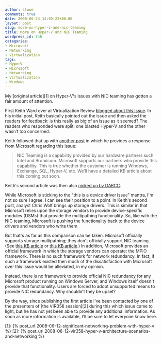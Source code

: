 ```yaml
---
author: slowe
comments: true
date: 2008-06-23 14:00:23+00:00
layout: post
slug: more-on-hyper-v-and-nic-teaming
title: More on Hyper-V and NIC Teaming
wordpress_id: 746
categories:
- Microsoft
- Networking
- Virtualization
tags:
- HyperV
- Microsoft
- Networking
- Virtualization
- Windows
---
```


My [original article][1] on Hyper-V's issues with NIC teaming has gotten a fair amount of attention.

First Keith Ward over at Virtualization Review [blogged about this issue](http://virtualizationreview.com/blogs/weblog.aspx?blog=2282). In his initial post, Keith basically pointed out the issue and then asked the readers for feedback: is this really as big of an issue as it seemed? The readers who responded were split; one blasted Hyper-V and the other wasn't too concerned.

Keith followed that up with [another post](http://virtualizationreview.com/blogs/weblog.aspx?blog=2296) in which he provides a response from Microsoft regarding this issue:

>NIC Teaming is a capability provided by our hardware partners such Intel and Broadcom. Microsoft supports our partners who provide this capability. This is true whether the customer is running Windows, Exchange, SQL, Hyper-V, etc. We'll have a detailed KB article about this coming out soon.

Keith's second article was then also [picked up by DABCC](http://www.dabcc.com/article.aspx?id=7994).

While Microsoft is sticking to the "this is a device driver issue" mantra, I'm not so sure I agree. I can see their position to a point. In Keith's second post, analyst Chris Wolf brings up storage drivers. This is similar in that Microsoft relies upon the storage vendors to provide device-specific modules (DSMs) that provide the multipathing functionality. So, like with the NIC teaming, Microsoft is pushing the functionality back to the device drivers and vendors who write them.

But that's as far as this comparison can be taken. Microsoft officially supports storage multipathing; they don't officially support NIC teaming. (See [this KB article](http://support.microsoft.com/kb/888747) or [this KB article](http://support.microsoft.com/kb/254101/).) In addition, Microsoft provides an official framework in which the storage vendors can operate: the MPIO framework. There is no such framework for network redundancy. In fact, if such a framework existed then much of the dissatisfaction with Microsoft over this issue would be alleviated, in my opinion.

Instead, there is no framework to provide official NIC redundancy for any Microsoft product running on Windows Server, and Windows itself doesn't provide that functionality. Users are forced to adopt unsupported means to provide NIC redundancy. Why shouldn't they be upset?

By the way, since publishing the first article I've been contacted by one of the presenters of [the VIR358 session][2] during this which issue came to light, but he has not yet been able to provide any additional information. As soon as more information is available, I'll be sure to let everyone know here.

[1]: {% post_url 2008-06-12-significant-networking-problem-with-hyper-v %}
[2]: {% post_url 2008-06-12-vir358-hyper-v-architecture-scenarios-and-networking %}
